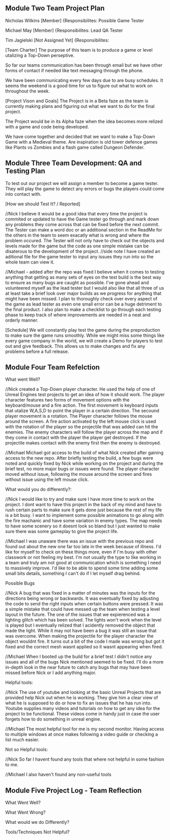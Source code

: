 ## Module Two Team Project Plan
Nicholas Wilkins [Member] {Responsibilites: Possible Game Tester

Michael May [Member] {Responsibilites: Lead QA Tester

Tim Jagielski [Not Assigned Yet] {Responsibilites:

[Team Charter]
The purpose of this team is to produce a game or level utalizing a Top-Down perseptive. 

So far our teams communication has been through email but we have other forms of contact if needed like text messaging through the phone.

We have been communicating every few days due to are busy schedules. It seems the weekend is a good time for us to figure out what to work on throughout the week.

[Project Vison and Goals]
The Project is in a Beta faze as the team is currently making plans and figuring out what we want to do for the final project.

The Project would be in its Alpha faze when the idea becomes more relized with a game and code being developed.

We have come together and decided that we want to make a Top-Down Game with a Medieval theme. Are inspiration is old tower defence games like Plants vs Zombies and a flash game called Dungeon Defender.

## Module Three Team Development: QA and Testing Plan
To test out our project we will assign a member to become a game tester. They will play the game to detect any errors or bugs the players could come into contact with. 

[How we should Test It? / Reported]

//Nick
I believe it would be a good idea that every time the project is commited or updated to have the Game tester go through and mark down any problems they come across that can be fixed before the next commit. The Tester can make a word doc or an additional section in the ReadMe for the others in the team to seem exacatly what is wrong and where the problem occured. The Tester will not only have to check out the objects and levels made for the game but the code as one simple mistake can be disaterous to the development of the project.
//side note I have created an aditional file for the game tester to input any issues they run into so the whole team can view it.

//Michael - added after the repo was fixed
I believe when it comes to testing anything that getting as many sets of eyes on the test build is the best way to ensure as many bugs are caught as possible. I've gone ahead and volunteered myself as the lead tester but I would also like that all three of us at least take a brief look over major builds as we progress for anything that might have been missed. I plan to thoroughly check over every aspect of the game as lead tester as even one small error can be a huge detriment to the final product. I also plan to make a checklist to go through each testing phase to keep track of where improvements are needed in a neat and orderly manner.

[Schedule]
We will constantly play test the game during the preproduction to make sure the game runs smoothly. While we might miss some things like every game company in the world, we will create a Demo for players to test out and give feedback. This allows us to make changes and fix any problems before a full release. 

## Module Four Team Refelction

What went Well?

//Nick created a Top-Down player character. He used the help of one of Unreal Engines test projects to get an idea of how it should work. The player character features two forms of movement options with the keyboard/mouse and a fire action. The first movement is keyboard inputs that utalize W,A,S,D to point the player in a certain direction. The secound player movement is a rotation. The Player character follows the mouse around the screen. A fire action activated by the left mouse click is used with the rotation of the player so the projectile that was added can hit the enemies. The enemy characters will follow the player across the map and if they come in contact with the player the player get destroyed. If the projectile makes contact with the enemy first then the enemy is destroyed.

//Michael
Michael got access to the build of what Nick created after gaining access to the new repo. After briefly testing the build, a few bugs were noted and quickly fixed by Nick while working on the project and during the brief test, no more major bugs or issues were found. The player character moved without issue, following the mouse around the screen and fires without issue using the left mouse click. 

What would you do differently?:

//Nick
I would like to try and make sure I have more time to work on the project. I dont want to have this project in the back of my mind and have to rush certain parts to make sure it gets done just because the rest of my life is a bit busy. I want to implement some possible animations to go along with the fire machanic and have some variation in enemy types. The map needs to have some scenery so it doesnt look so bland but I just wanted to make sure there was some gameplay to give the project life.

//Michael
I was unaware there was an issue with the previous repo and found out about the new one far too late in the week because of illness. I'd like for myself to check on these things more, even if I'm busy with other classwork or not feeling my best. I'm not usually the type to like working in a team and truly am not good at communication which is something I need to massively improve. I'd like to be able to spend some time adding some small bits details, something I can't do if I let myself drag behind.

Possible Bugs

//Nick
A bug that was fixed in a matter of minutes was the inputs for the directions being wrong or backwards. It was eventually fixed by adjusting the code to send the right inputs when certain buttons were pressed. It was a simple mistake that could have messed up the team when testing a level layout in the future.
The one of the issues that we expierenced was a lighting glitch which has been solved. The lights won't work when the level is played but I eventually relized that I acidently removed the object that made the light. While it may not have been a bug it was still an issue that was overcome.
When making the projectile for the player character the object wouldnt fire. It turns out a bit of the code I made was wrong but got it fixed and the correct mesh wasnt applied so it wasnt appearing when fired.

//Michael
When I booted up the build for a brief test I didn't notice any issues and all of the bugs Nick mentioned seemed to be fixed. I'll do a more in-depth look in the near future to catch any bugs that may have been missed before Nick or I add anything major.

Helpful tools:

//Nick
The use of youtube and looking at the basic Unreal Projects that are provided help Nick out when he is working. They give him a clear view of what he is supposed to do or how to fix an issues that he has run into. Youtube supplies many videos and tutorials on how to get any idea for the project to be functional. These videos come in handy just in case the user forgets how to do something in unreal engine. 

//Michael
The most helpful tool for me is my second monitor. Having access to multiple windows at once makes following a video guide or checking a list much easier.

Not so Helpful tools:

//Nick
So far I havent found any tools that where not helpful in some fashion to me. 

//Michael
I also haven't found any non-useful tools

## Module Five Project Log - Team Reflection

What Went Well?


What Went Wrong?


What would we do Differently?


Tools/Techniques Not Helpful?


